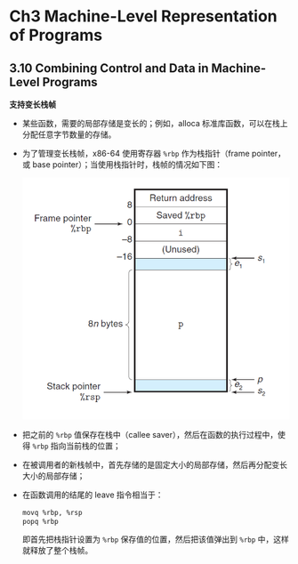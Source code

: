 # Ch3 Machine-Level Representation of Programs

## 3.10 Combining Control and Data in Machine-Level Programs

**支持变长栈帧**

* 某些函数，需要的局部存储是变长的；例如，alloca 标准库函数，可以在栈上分配任意字节数量的存储。

* 为了管理变长栈帧，x86-64 使用寄存器 `%rbp` 作为栈指针（frame pointer，或 base pointer）；当使用栈指针时，栈帧的情况如下图：

    ![image-20211113114244619](assets/image-20211113114244619.png)

* 把之前的 `%rbp` 值保存在栈中（callee saver），然后在函数的执行过程中，使得 `%rbp` 指向当前栈的位置；

* 在被调用者的新栈帧中，首先存储的是固定大小的局部存储，然后再分配变长大小的局部存储；

* 在函数调用的结尾的 leave 指令相当于：

    ```assembly
    movq %rbp, %rsp
    popq %rbp
    ```

    即首先把栈指针设置为 `%rbp` 保存值的位置，然后把该值弹出到 `%rbp` 中，这样就释放了整个栈帧。

